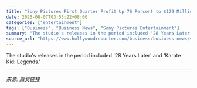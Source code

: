 ```yaml
---
title: "Sony Pictures First Quarter Profit Up 76 Percent to $129 Million"
date: 2025-08-07T03:53:22+08:00
categories: ["entertainment"]
tags: ["Business", "Business News", "Sony Pictures Entertainment"]
summary: "The studio's releases in the period included '28 Years Later' and 'Karate Kid: Legends.'"
source_url: "https://www.hollywoodreporter.com/business/business-news/sony-pictures-first-quarter-2025-results-1236339157/"
---
```


The studio's releases in the period included '28 Years Later' and 'Karate Kid: Legends.'

---

*来源: [原文链接](https://www.hollywoodreporter.com/business/business-news/sony-pictures-first-quarter-2025-results-1236339157/)*
